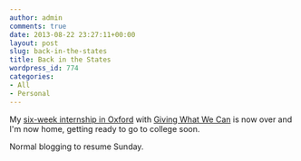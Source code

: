 ```yaml
---
author: admin
comments: true
date: 2013-08-22 23:27:11+00:00
layout: post
slug: back-in-the-states
title: Back in the States
wordpress_id: 774
categories:
- All
- Personal
---
```


My [six-week internship in Oxford](http://www.everydayutilitarian.com/essays/off-to-oxford/) with [Giving What We Can](http://www.givingwhatwecan.org/) is now over and I'm now home, getting ready to go to college soon.

Normal blogging to resume Sunday.
